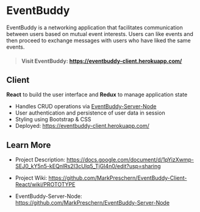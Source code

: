 # EventBuddy

EventBuddy is a networking application that facilitates communication between users based on mutual event interests. Users can like events and then proceed to exchange messages with users who have liked the same events.

> #### Visit EventBuddy:  https://eventbuddy-client.herokuapp.com/

## Client

**React** to build the user interface and **Redux** to manage application state

- Handles CRUD operations via [EventBuddy-Server-Node](https://github.com/MarkPreschern/EventBuddy-Server-Node)
- User authentication and persistence of user data in session
- Styling using Bootstrap & CSS
- Deployed: https://eventbuddy-client.herokuapp.com/

## Learn More

- Project Description: https://docs.google.com/document/d/1pYizXwmp-SEJ0_kY5n5-kEQnlRs2I3cUlq5_TjGl4n0/edit?usp=sharing

- Project Wiki: https://github.com/MarkPreschern/EventBuddy-Client-React/wiki/PROTOTYPE

- EventBuddy-Server-Node: https://github.com/MarkPreschern/EventBuddy-Server-Node


